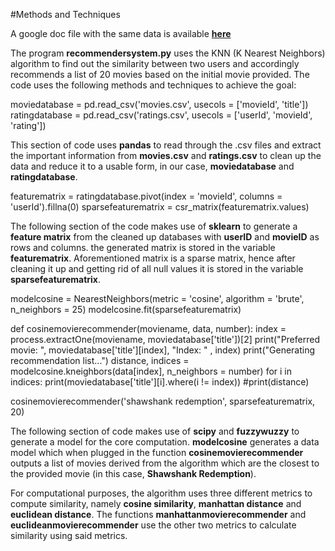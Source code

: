 #Methods and Techniques

A google doc file with the same data is available **[here](https://docs.google.com/document/d/1sP6r9h0Pb0AuJ0e1GrkxX7xuHBQTLcv0/edit?usp=sharing&ouid=117806499075101418555&rtpof=true&sd=true)**

The program **recommendersystem.py** uses the KNN (K Nearest Neighbors) algorithm to find out the similarity between two users and accordingly recommends a list of 20 movies based on the initial movie provided. The code uses the following methods and techniques to achieve the goal:

  moviedatabase = pd.read_csv('movies.csv', usecols = ['movieId', 'title'])
  ratingdatabase = pd.read_csv('ratings.csv', usecols = ['userId', 'movieId', 'rating'])

This section of code uses **pandas** to read through the .csv files and extract the important information from **movies.csv** and **ratings.csv** to clean up the data and reduce it to a usable form, in our case, **moviedatabase** and **ratingdatabase**.

  featurematrix = ratingdatabase.pivot(index = 'movieId', columns = 'userId').fillna(0)
  sparsefeaturematrix = csr_matrix(featurematrix.values)

The following section of the code makes use of **sklearn** to generate a **feature matrix** from the cleaned up databases with **userID** and **movieID** as rows and columns. the generated matrix is stored in the variable **featurematrix**. Aforementioned matrix is a sparse matrix, hence after cleaning it up and getting rid of all null values it is stored in the variable **sparsefeaturematrix**.

  modelcosine = NearestNeighbors(metric = 'cosine', algorithm = 'brute', n_neighbors = 25)
  modelcosine.fit(sparsefeaturematrix)

  def cosinemovierecommender(moviename, data, number):
      index = process.extractOne(moviename, moviedatabase['title'])[2]
      print("Preferred movie: ", moviedatabase['title'][index], "Index: " , index)
      print("Generating recommendation list...")
      distance, indices = modelcosine.kneighbors(data[index], n_neighbors = number)
      for i in indices:
          print(moviedatabase['title'][i].where(i != index))
          #print(distance)

  cosinemovierecommender('shawshank redemption', sparsefeaturematrix, 20)

  The following section of code makes use of **scipy** and **fuzzywuzzy** to generate a model for the core computation. **modelcosine** generates a data model which when plugged in the function **cosinemovierecommender** outputs a list of movies derived from the algorithm which are the closest to the provided movie (in this case, **Shawshank Redemption**).

  For computational purposes, the algorithm uses three different metrics to compute similarity, namely **cosine similarity**, **manhattan distance** and **euclidean distance**. The functions **manhattanmovierecommender** and **euclideanmovierecommender** use the other two metrics to calculate similarity using said metrics.

